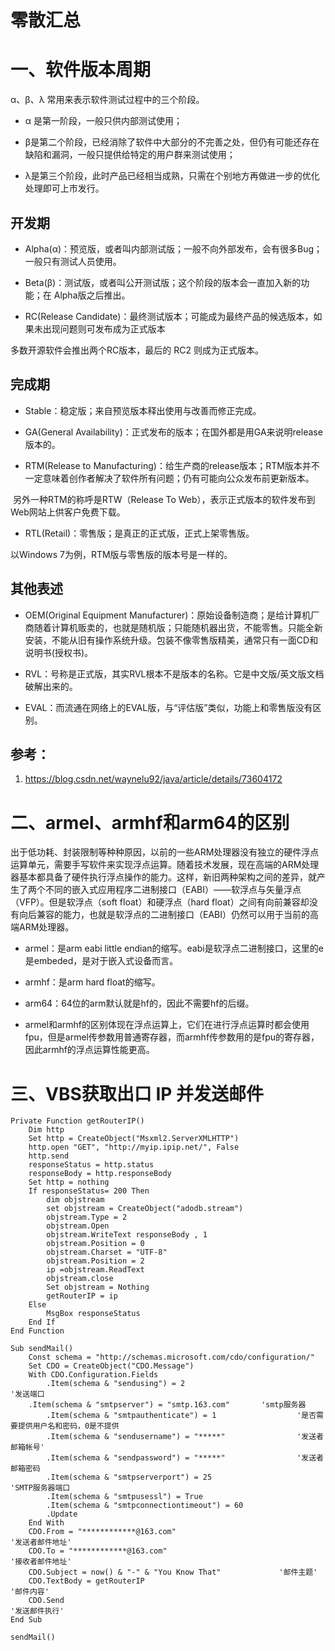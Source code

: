 # 零散汇总

# 一、软件版本周期

α、β、λ 常用来表示软件测试过程中的三个阶段。

- α 是第一阶段，一般只供内部测试使用；
- β是第二个阶段，已经消除了软件中大部分的不完善之处，但仍有可能还存在缺陷和漏洞，一般只提供给特定的用户群来测试使用；

- λ是第三个阶段，此时产品已经相当成熟，只需在个别地方再做进一步的优化处理即可上市发行。

## 开发期

- Alpha(α)：预览版，或者叫内部测试版；一般不向外部发布，会有很多Bug；一般只有测试人员使用。

- Beta(β)：测试版，或者叫公开测试版；这个阶段的版本会一直加入新的功能；在 Alpha版之后推出。

- RC(Release Candidate)：最终测试版本；可能成为最终产品的候选版本，如果未出现问题则可发布成为正式版本

多数开源软件会推出两个RC版本，最后的 RC2 则成为正式版本。

## 完成期

- Stable：稳定版；来自预览版本释出使用与改善而修正完成。

- GA(General Availability)：正式发布的版本；在国外都是用GA来说明release版本的。

- RTM(Release to Manufacturing)：给生产商的release版本；RTM版本并不一定意味着创作者解决了软件所有问题；仍有可能向公众发布前更新版本。

​       另外一种RTM的称呼是RTW（Release To Web），表示正式版本的软件发布到Web网站上供客户免费下载。

- RTL(Retail)：零售版；是真正的正式版，正式上架零售版。

以Windows 7为例，RTM版与零售版的版本号是一样的。

## 其他表述

- OEM(Original Equipment Manufacturer)：原始设备制造商；是给计算机厂商随着计算机贩卖的，也就是随机版；只能随机器出货，不能零售。只能全新安装，不能从旧有操作系统升级。包装不像零售版精美，通常只有一面CD和说明书(授权书)。

- RVL：号称是正式版，其实RVL根本不是版本的名称。它是中文版/英文版文档破解出来的。

- EVAL：而流通在网络上的EVAL版，与“评估版”类似，功能上和零售版没有区别。

## 参考：

1. https://blog.csdn.net/waynelu92/java/article/details/73604172

# 二、armel、armhf和arm64的区别

出于低功耗、封装限制等种种原因，以前的一些ARM处理器没有独立的硬件浮点运算单元，需要手写软件来实现浮点运算。随着技术发展，现在高端的ARM处理器基本都具备了硬件执行浮点操作的能力。这样，新旧两种架构之间的差异，就产生了两个不同的嵌入式应用程序二进制接口（EABI）——软浮点与矢量浮点（VFP）。但是软浮点（soft float）和硬浮点（hard float）之间有向前兼容却没有向后兼容的能力，也就是软浮点的二进制接口（EABI）仍然可以用于当前的高端ARM处理器。

- armel：是arm eabi little endian的缩写。eabi是软浮点二进制接口，这里的e是embeded，是对于嵌入式设备而言。

- armhf：是arm hard float的缩写。

- arm64：64位的arm默认就是hf的，因此不需要hf的后缀。

- armel和armhf的区别体现在浮点运算上，它们在进行浮点运算时都会使用fpu，但是armel传参数用普通寄存器，而armhf传参数用的是fpu的寄存器，因此armhf的浮点运算性能更高。

# 三、VBS获取出口 IP 并发送邮件

```vbscript
Private Function getRouterIP()
	Dim http
	Set http = CreateObject("Msxml2.ServerXMLHTTP")
	http.open "GET", "http://myip.ipip.net/", False
	http.send
	responseStatus = http.status
	responseBody = http.responseBody
	Set http = nothing
	If responseStatus= 200 Then
	    dim objstream 
	    set objstream = CreateObject("adodb.stream")
	    objstream.Type = 2 
	    objstream.Open 
	    objstream.WriteText responseBody , 1 
	    objstream.Position = 0 
	    objstream.Charset = "UTF-8" 
	    objstream.Position = 2 
	    ip =objstream.ReadText 
	    objstream.close 
	    Set objstream = Nothing
	    getRouterIP = ip
	Else
		MsgBox responseStatus
	End If
End Function

Sub sendMail()
	Const schema = "http://schemas.microsoft.com/cdo/configuration/"  
	Set CDO = CreateObject("CDO.Message")
	With CDO.Configuration.Fields
		.Item(schema & "sendusing") = 2									'发送端口		
    .Item(schema & "smtpserver") = "smtp.163.com"		'smtp服务器
		.Item(schema & "smtpauthenticate") = 1					'是否需要提供用户名和密码，0是不提供 
		.Item(schema & "sendusername") = "*****"				'发送者邮箱帐号'
		.Item(schema & "sendpassword") = "*****"				'发送者邮箱密码
		.Item(schema & "smtpserverport") = 25						'SMTP服务器端口
		.Item(schema & "smtpusessl") = True
		.Item(schema & "smtpconnectiontimeout") = 60
		.Update
	End With
	CDO.From = "************@163.com"									'发送者邮件地址'
	CDO.To = "************@163.com"										'接收者邮件地址'
	CDO.Subject = now() & "-" & "You Know That"				'邮件主题'
	CDO.TextBody = getRouterIP 												'邮件内容'
	CDO.Send																					'发送邮件执行'
End Sub

sendMail()
```
